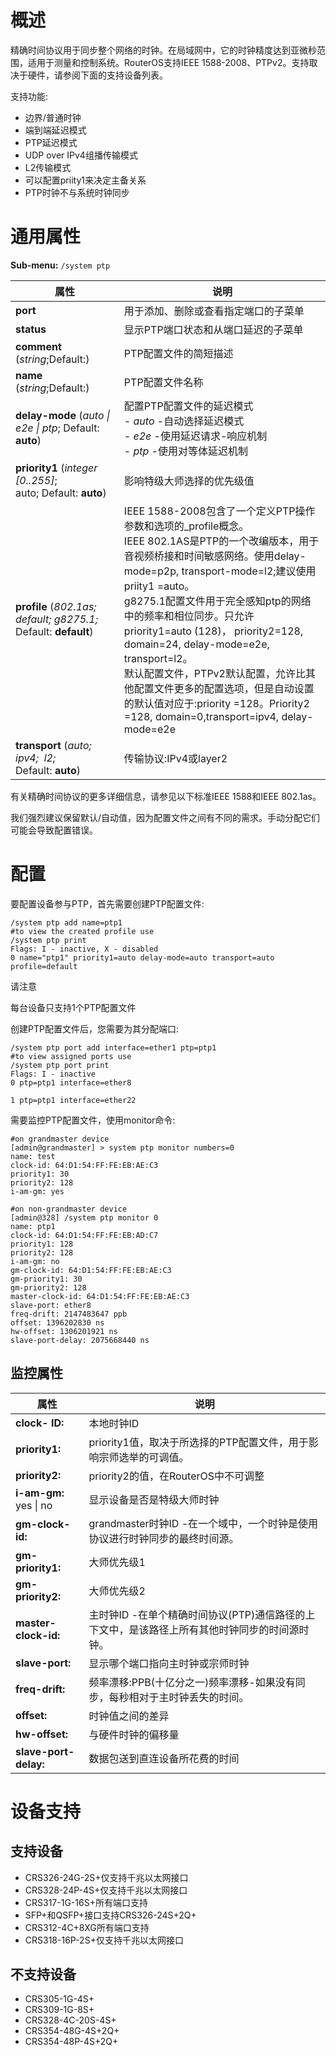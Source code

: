 # 概述

精确时间协议用于同步整个网络的时钟。在局域网中，它的时钟精度达到亚微秒范围，适用于测量和控制系统。RouterOS支持IEEE 1588-2008、PTPv2。支持取决于硬件，请参阅下面的支持设备列表。

支持功能:

- 边界/普通时钟
- 端到端延迟模式
- PTP延迟模式
- UDP over IPv4组播传输模式
- L2传输模式
- 可以配置priity1来决定主备关系
- PTP时钟不与系统时钟同步

# 通用属性

**Sub-menu:** `/system ptp`

| 属性                                                            | 说明                                                                                                                                                                                                                                                                                                                                                                                                                                                                                                               |
| --------------------------------------------------------------- | ------------------------------------------------------------------------------------------------------------------------------------------------------------------------------------------------------------------------------------------------------------------------------------------------------------------------------------------------------------------------------------------------------------------------------------------------------------------------------------------------------------------ |
| **port**                                                        | 用于添加、删除或查看指定端口的子菜单                                                                                                                                                                                                                                                                                                                                                                                                                                                                               |
| **status**                                                      | 显示PTP端口状态和从端口延迟的子菜单                                                                                                                                                                                                                                                                                                                                                                                                                                                                                |
| **comment** (_string_;Default:)                                 | PTP配置文件的简短描述                                                                                                                                                                                                                                                                                                                                                                                                                                                                                              |
| **name** (_string_;Default:)                                    | PTP配置文件名称                                                                                                                                                                                                                                                                                                                                                                                                                                                                                                    |
| **delay-mode** (_auto \| e2e \| ptp_; Default: **auto**)        | 配置PTP配置文件的延迟模式<br>-  _auto_ -自动选择延迟模式<br>- _e2e_ -使用延迟请求-响应机制<br>- _ptp_ -使用对等体延迟机制                                                                                                                                                                                                                                                                                                                                                                                          |
| **priority1** (_integer [0..255]_; auto; Default: **auto**)     | 影响特级大师选择的优先级值                                                                                                                                                                                                                                                                                                                                                                                                                                                                                         |
| **profile** (_802.1as; default; g8275.1;_ Default: **default**) | IEEE 1588-2008包含了一个定义PTP操作参数和选项的_profile概念。<br>IEEE 802.1AS是PTP的一个改编版本，用于音视频桥接和时间敏感网络。使用delay-mode=p2p, transport-mode=l2;建议使用priity1 =auto。<br>g8275.1配置文件用于完全感知ptp的网络中的频率和相位同步。只允许priority1=auto (128)， priority2=128, domain=24, delay-mode=e2e, transport=l2。<br>默认配置文件，PTPv2默认配置，允许比其他配置文件更多的配置选项，但是自动设置的默认值对应于:priority =128。Priority2 =128, domain=0,transport=ipv4, delay-mode=e2e |
| **transport** (_auto; ipv4;  l2;_ Default: **auto**)            | 传输协议:IPv4或layer2                                                                                                                                                                                                                                                                                                                                                                                                                                                                                              |

有关精确时间协议的更多详细信息，请参见以下标准IEEE 1588和IEEE 802.1as。

我们强烈建议保留默认/自动值，因为配置文件之间有不同的需求。手动分配它们可能会导致配置错误。

# 配置

要配置设备参与PTP，首先需要创建PTP配置文件:

```shell
/system ptp add name=ptp1
#to view the created profile use
/system ptp print
Flags: I - inactive, X - disabled
0 name="ptp1" priority1=auto delay-mode=auto transport=auto profile=default
```

请注意

每台设备只支持1个PTP配置文件


创建PTP配置文件后，您需要为其分配端口:

```shell
/system ptp port add interface=ether1 ptp=ptp1
#to view assigned ports use
/system ptp port print
Flags: I - inactive
0 ptp=ptp1 interface=ether8
 
1 ptp=ptp1 interface=ether22
```

需要监控PTP配置文件，使用monitor命令:

```shell
#on grandmaster device
[admin@grandmaster] > system ptp monitor numbers=0
name: test
clock-id: 64:D1:54:FF:FE:EB:AE:C3
priority1: 30
priority2: 128
i-am-gm: yes
 
#on non-grandmaster device
[admin@328] /system ptp monitor 0
name: ptp1
clock-id: 64:D1:54:FF:FE:EB:AD:C7
priority1: 128
priority2: 128
i-am-gm: no
gm-clock-id: 64:D1:54:FF:FE:EB:AE:C3
gm-priority1: 30
gm-priority2: 128
master-clock-id: 64:D1:54:FF:FE:EB:AE:C3
slave-port: ether8
freq-drift: 2147483647 ppb
offset: 1396202830 ns
hw-offset: 1306201921 ns
slave-port-delay: 2075668440 ns
```

## 监控属性

| 属性                   | 说明                                                                                          |
| ---------------------- | --------------------------------------------------------------------------------------------- |
| **clock- ID:**         | 本地时钟ID                                                                                    |
| **priority1:**         | priority1值，取决于所选择的PTP配置文件，用于影响宗师选举的可调值。                            |
| **priority2:**         | priority2的值，在RouterOS中不可调整                                                           |
| **i-am-gm:** yes \| no | 显示设备是否是特级大师时钟                                                                    |
| **gm-clock-id:**       | grandmaster时钟ID -在一个域中，一个时钟是使用协议进行时钟同步的最终时间源。                   |
| **gm-priority1:**      | 大师优先级1                                                                                   |
| **gm-priority2:**      | 大师优先级2                                                                                   |
| **master-clock-id:**   | 主时钟ID -在单个精确时间协议(PTP)通信路径的上下文中，是该路径上所有其他时钟同步的时间源时钟。 |
| **slave-port:**        | 显示哪个端口指向主时钟或宗师时钟                                                              |
| **freq-drift:**        | 频率漂移:PPB(十亿分之一)频率漂移-如果没有同步，每秒相对于主时钟丢失的时间。                   |
| **offset:**            | 时钟值之间的差异                                                                              |
| **hw-offset:**         | 与硬件时钟的偏移量                                                                            |
| **slave-port-delay:**  | 数据包送到直连设备所花费的时间                                                                |

# 设备支持

## 支持设备

- CRS326-24G-2S+仅支持千兆以太网接口
- CRS328-24P-4S+仅支持千兆以太网接口
- CRS317-1G-16S+所有端口支持
- SFP+和QSFP+接口支持CRS326-24S+2Q+
- CRS312-4C+8XG所有端口支持
- CRS318-16P-2S+仅支持千兆以太网接口

## 不支持设备

-   CRS305-1G-4S+
-   CRS309-1G-8S+
-   CRS328-4C-20S-4S+
-   CRS354-48G-4S+2Q+
-   CRS354-48P-4S+2Q+